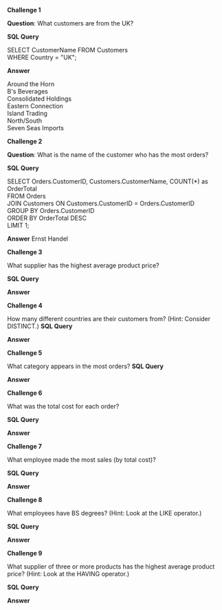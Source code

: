 **Challenge 1**

**Question**: What customers are from the UK?

**SQL Query**
 
SELECT CustomerName FROM Customers  
WHERE Country = "UK";

**Answer**

Around the Horn  
B's Beverages  
Consolidated Holdings  
Eastern Connection  
Island Trading  
North/South  
Seven Seas Imports  

**Challenge 2**

**Question**: What is the name of the customer who has the most orders?

**SQL Query**

SELECT Orders.CustomerID, Customers.CustomerName, COUNT(*) as OrderTotal  
FROM Orders  
JOIN Customers ON Customers.CustomerID = Orders.CustomerID  
GROUP BY Orders.CustomerID  
ORDER BY OrderTotal DESC  
LIMIT 1;   

**Answer**
Ernst Handel	

**Challenge 3**

What supplier has the highest average product price?

**SQL Query**

**Answer**

**Challenge 4**

How many different countries are their customers from? (Hint: Consider DISTINCT.)
**SQL Query**

**Answer**

**Challenge 5**

What category appears in the most orders?
**SQL Query**

**Answer**

**Challenge 6**

What was the total cost for each order?

**SQL Query**

**Answer**

**Challenge 7**

What employee made the most sales (by total cost)?

**SQL Query**

**Answer**

**Challenge 8**

What employees have BS degrees? (Hint: Look at the LIKE operator.)

**SQL Query**

**Answer**

**Challenge 9**

What supplier of three or more products has the highest average product price? (Hint: Look at the HAVING operator.)

**SQL Query**

**Answer**

